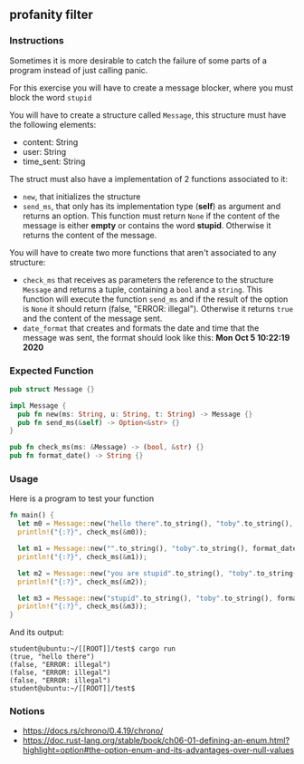 ## profanity filter

### Instructions

Sometimes it is more desirable to catch the failure of some parts of a program instead
of just calling panic.

For this exercise you will have to create a message blocker, where you must block the word `stupid`

You will have to create a structure called `Message`, this structure
must have the following elements:

- content: String
- user: String
- time_sent: String

The struct must also have a implementation of 2 functions associated to it:

- `new`, that initializes the structure
- `send_ms`, that only has its implementation type (**self**) as argument and returns an option.
  This function must return `None` if the content of the message is either **empty** or contains the
  word **stupid**. Otherwise it returns the content of the message.

You will have to create two more functions that aren't associated to any structure:

- `check_ms` that receives as parameters the reference to the structure `Message` and returns a tuple,
containing a `bool` and a `string`. This function will execute the function `send_ms` and if the result
of the option is `None` it should return (false, "ERROR: illegal"). Otherwise it returns `true` and the
content of the message sent.
- `date_format` that creates and formats the date and time that the message was sent, the format should
look like this: **Mon Oct  5 10:22:19 2020**

### Expected Function

```rust
pub struct Message {}

impl Message {
  pub fn new(ms: String, u: String, t: String) -> Message {}
  pub fn send_ms(&self) -> Option<&str> {}
}

pub fn check_ms(ms: &Message) -> (bool, &str) {}
pub fn format_date() -> String {}
```

### Usage

Here is a program to test your function

```rust
fn main() {
  let m0 = Message::new("hello there".to_string(), "toby".to_string(), format_date());
  println!("{:?}", check_ms(&m0));

  let m1 = Message::new("".to_string(), "toby".to_string(), format_date());
  println!("{:?}", check_ms(&m1));

  let m2 = Message::new("you are stupid".to_string(), "toby".to_string(), format_date());
  println!("{:?}", check_ms(&m2));

  let m3 = Message::new("stupid".to_string(), "toby".to_string(), format_date());
  println!("{:?}", check_ms(&m3));
}
```

And its output:

```console
student@ubuntu:~/[[ROOT]]/test$ cargo run
(true, "hello there")
(false, "ERROR: illegal")
(false, "ERROR: illegal")
(false, "ERROR: illegal")
student@ubuntu:~/[[ROOT]]/test$
```

### Notions

- https://docs.rs/chrono/0.4.19/chrono/
- https://doc.rust-lang.org/stable/book/ch06-01-defining-an-enum.html?highlight=option#the-option-enum-and-its-advantages-over-null-values

